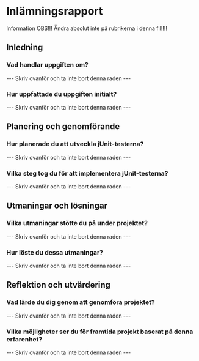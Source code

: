 # Inlämningsrapport

Information
OBS!!! Ändra absolut inte på rubrikerna i denna fil!!!!

## Inledning

### Vad handlar uppgiften om?

--- Skriv ovanför och ta inte bort denna raden ---

### Hur uppfattade du uppgiften initialt?

--- Skriv ovanför och ta inte bort denna raden ---

## Planering och genomförande

### Hur planerade du att utveckla jUnit-testerna?

--- Skriv ovanför och ta inte bort denna raden ---

### Vilka steg tog du för att implementera jUnit-testerna?

--- Skriv ovanför och ta inte bort denna raden ---

## Utmaningar och lösningar

### Vilka utmaningar stötte du på under projektet?

--- Skriv ovanför och ta inte bort denna raden ---

### Hur löste du dessa utmaningar?

--- Skriv ovanför och ta inte bort denna raden ---

## Reflektion och utvärdering

### Vad lärde du dig genom att genomföra projektet?

--- Skriv ovanför och ta inte bort denna raden ---

### Vilka möjligheter ser du för framtida projekt baserat på denna erfarenhet?

--- Skriv ovanför och ta inte bort denna raden ---
